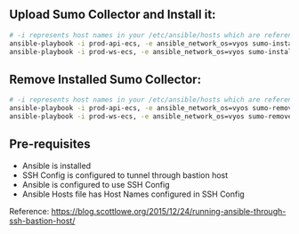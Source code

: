 ## Upload Sumo Collector and Install it:

```bash
# -i represents host names in your /etc/ansible/hosts which are referenced in your SSH config ~/.ssh/config
ansible-playbook -i prod-api-ecs, -e ansible_network_os=vyos sumo-install.yml
ansible-playbook -i prod-ws-ecs, -e ansible_network_os=vyos sumo-install.yml
```

## Remove Installed Sumo Collector:

```bash
# -i represents host names in your /etc/ansible/hosts which are referenced in your SSH config ~/.ssh/config
ansible-playbook -i prod-api-ecs, -e ansible_network_os=vyos sumo-remove.yml
ansible-playbook -i prod-ws-ecs, -e ansible_network_os=vyos sumo-remove.yml
```

## Pre-requisites
* Ansible is installed
* SSH Config is configured to tunnel through bastion host
* Ansible is configured to use SSH Config
* Ansible Hosts file has Host Names configured in SSH Config

Reference: https://blog.scottlowe.org/2015/12/24/running-ansible-through-ssh-bastion-host/
